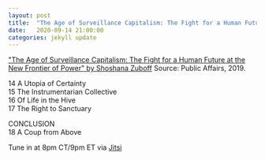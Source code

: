 ```yaml
---
layout: post
title:  "The Age of Surveillance Capitalism: The Fight for a Human Future at the New Frontier of Power (5/5)"
date:   2020-09-14 21:00:00
categories: jekyll update
---
```


["The Age of Surveillance Capitalism: The Fight for a Human Future at the New Frontier of Power" by Shoshana Zuboff](https://www.publicaffairsbooks.com/titles/shoshana-zuboff/the-age-of-surveillance-capitalism/9781610395694/) Source: Public Affairs, 2019.

14 A Utopia of Certainty  
15 The Instrumentarian Collective  
16 Of Life in the Hive  
17 The Right to Sanctuary  

CONCLUSION   
18 A Coup from Above  

Tune in at 8pm CT/9pm ET via [Jitsi](https://meet.jit.si/CivicTechBookClub)
